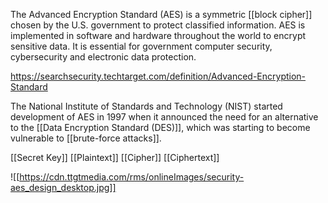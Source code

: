 The Advanced Encryption Standard (AES) is a symmetric [[block cipher]] chosen by the U.S. government to protect classified information. AES is implemented in software and hardware throughout the world to encrypt sensitive data. It is essential for government computer security, cybersecurity and electronic data protection.

https://searchsecurity.techtarget.com/definition/Advanced-Encryption-Standard


The National Institute of Standards and Technology (NIST) started development of AES in 1997 when it announced the need for an alternative to the [[Data Encryption Standard (DES)]], which was starting to become vulnerable to [[brute-force attacks]].

[[Secret Key]]
[[Plaintext]]
[[Cipher]]
[[Ciphertext]]


![[https://cdn.ttgtmedia.com/rms/onlineImages/security-aes_design_desktop.jpg]]